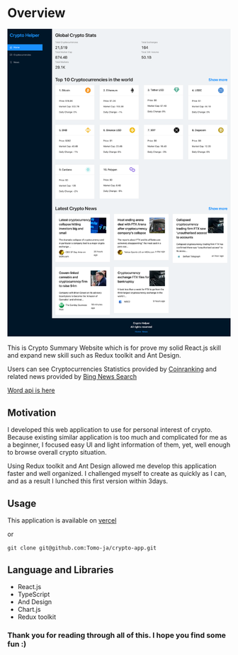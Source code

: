 # Overview

<img src="/Preview.png" alt="Preview of the App">

This is Crypto Summary Website which is for prove my solid React.js skill and expand new skill such as Redux toolkit and Ant Design.

Users can see Cryptocurrencies Statistics provided by [Coinranking]('https://rapidapi.com/Coinranking/api/coinranking1/') and related news provided by [Bing News Search]('https://rapidapi.com/microsoft-azure-org-microsoft-cognitive-services/api/bing-news-search1/')

[Word api is here]('https://rapidapi.com/dpventures/api/wordsapi/')

## Motivation

I developed this web application to use for personal interest of crypto. Because existing similar application is too much and complicated for me as a beginner, I focused easy UI and light information of them, yet, well enough to browse overall crypto situation.

Using Redux toolkit and Ant Design allowed me develop this application faster and well organized. I challenged myself to create as quickly as I can, and as a result I lunched this first version within 3days.

## Usage

This application is available on [vercel]('https://crypto-app-zeta.vercel.app/')

or

```
git clone git@github.com:Tomo-ja/crypto-app.git
```

## Language and Libraries

- React.js
- TypeScript
- And Design
- Chart.js
- Redux toolkit

### Thank you for reading through all of this. I hope you find some fun :)
